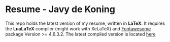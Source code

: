 # Resume - Javy de Koning

This repo holds the latest version of my resume, written in **LaTeX**. It requires the **LuaLaTeX** compiler (might work with XeLaTeX) and [Fontawesome](https://www.ctan.org/tex-archive/fonts/fontawesome) package Version >= 4.6.3.2. The latest compiled version is located [here](https://github.com/javydekoning/resume_latex/raw/master/output.pdf)
